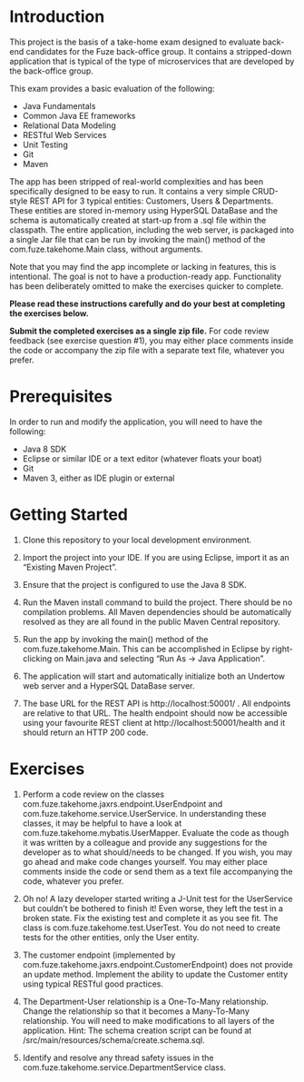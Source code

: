 # Introduction

This project is the basis of a take-home exam designed to evaluate back-end candidates for the Fuze back-office group. It contains a stripped-down application that is typical of the type of microservices that are developed by the back-office group.

This exam provides a basic evaluation of the following:
* Java Fundamentals
* Common Java EE frameworks
* Relational Data Modeling
* RESTful Web Services
* Unit Testing
* Git
* Maven

The app has been stripped of real-world complexities and has been specifically designed to be easy to run. It contains a very simple CRUD-style REST API for 3 typical entities: Customers, Users & Departments. These entities are stored in-memory using HyperSQL DataBase and the schema is automatically created at start-up from a .sql file within the classpath. The entire application, including the web server, is packaged into a single Jar file that can be run by invoking the main() method of the com.fuze.takehome.Main class, without arguments.

Note that you may find the app incomplete or lacking in features, this is intentional. The goal is not to have a production-ready app. Functionality has been deliberately omitted to make the exercises quicker to complete. 

**Please read these instructions carefully and do your best at completing the exercises below.**

**Submit the completed exercises as a single zip file.** For code review feedback (see exercise question #1), you may either place comments inside the code or accompany the zip file with a separate text file, whatever you prefer.

# Prerequisites
In order to run and modify the application, you will need to have the following:
* Java 8 SDK
* Eclipse or similar IDE or a text editor (whatever floats your boat)
* Git
* Maven 3, either as IDE plugin or external

# Getting Started

1. Clone this repository to your local development environment.

2. Import the project into your IDE. If you are using Eclipse, import it as an “Existing Maven Project”.

3. Ensure that the project is configured to use the Java 8 SDK.

4. Run the Maven install command to build the project. There should be no compilation problems. All Maven dependencies should be automatically resolved as they are all found in the public Maven Central repository.

5. Run the app by invoking the main() method of the com.fuze.takehome.Main. This can be accomplished in Eclipse by right-clicking on Main.java and selecting “Run As -> Java Application”.

6. The application will start and automatically initialize both an Undertow web server and a HyperSQL DataBase server.

7. The base URL for the REST API is http://localhost:50001/ . All endpoints are relative to that URL. The health endpoint should now be accessible using your favourite REST client at http://localhost:50001/health and it should return an HTTP 200 code.

# Exercises

1. Perform a code review on the classes com.fuze.takehome.jaxrs.endpoint.UserEndpoint and com.fuze.takehome.service.UserService. In understanding these classes, it may be helpful to have a look at com.fuze.takehome.mybatis.UserMapper. Evaluate the code as though it was written by a colleague and provide any suggestions for the developer as to what should/needs to be changed. If you wish, you may go ahead and make code changes yourself. You may either place comments inside the code or send them as a text file accompanying the code, whatever you prefer.

2. Oh no! A lazy developer started writing a J-Unit test for the UserService but couldn’t be bothered to finish it! Even worse, they left the test in a broken state. Fix the existing test and complete it as you see fit. The class is com.fuze.takehome.test.UserTest. You do not need to create tests for the other entities, only the User entity.

3. The customer endpoint (implemented by com.fuze.takehome.jaxrs.endpoint.CustomerEndpoint) does not provide an update method. Implement the ability to update the Customer entity using typical RESTful good practices.

4. The Department-User relationship is a One-To-Many relationship. Change the relationship so that it becomes a Many-To-Many relationship. You will need to make modifications to all layers of the application. Hint: The schema creation script can be found at /src/main/resources/schema/create.schema.sql.

5. Identify and resolve any thread safety issues in the com.fuze.takehome.service.DepartmentService class.
